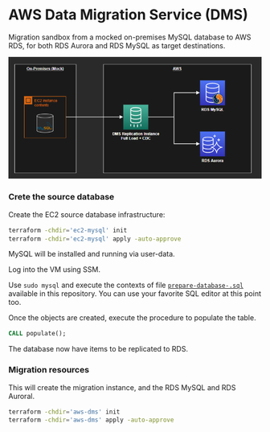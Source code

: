 # AWS Data Migration Service (DMS)

Migration sandbox from a mocked on-premises MySQL database to AWS RDS, for both RDS Aurora and RDS MySQL as target destinations.

<img src=".docs/dms.png" width=700 />

### Crete the source database

Create the EC2 source database infrastructure:

```sh
terraform -chdir='ec2-mysql' init
terraform -chdir='ec2-mysql' apply -auto-approve
```

MySQL will be installed and running via user-data.

Log into the VM using SSM.

Use `sudo mysql` and execute the contexts of file [`prepare-database-.sql`](ec2-mysql/prepare-database-.sql) available in this repository. You can use your favorite SQL editor at this point too.

Once the objects are created, execute the procedure to populate the table.

```sql
CALL populate();
```

The database now have items to be replicated to RDS.

### Migration resources

This will create the migration instance, and the RDS MySQL and RDS Auroral.

```sh
terraform -chdir='aws-dms' init
terraform -chdir='aws-dms' apply -auto-approve
```

